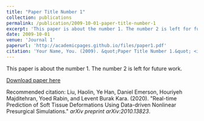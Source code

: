 ```yaml
---
title: "Paper Title Number 1"
collection: publications
permalink: /publication/2009-10-01-paper-title-number-1
excerpt: 'This paper is about the number 1. The number 2 is left for future work.'
date: 2009-10-01
venue: 'Journal 1'
paperurl: 'http://academicpages.github.io/files/paper1.pdf'
citation: 'Your Name, You. (2009). &quot;Paper Title Number 1.&quot; <i>Journal 1</i>. 1(1).'
---
```

This paper is about the number 1. The number 2 is left for future work.

[Download paper here](https://github.com/danemerson13/danemerson13.github.io/blob/master/files/SoftTissueDeformationPrediction.pdf)

Recommended citation: Liu, Haolin, Ye Han, Daniel Emerson, Houriyeh Majditehran, Yoed Rabin, and Levent Burak Kara. (2020). "Real-time Prediction of Soft Tissue Deformations Using Data-driven Nonlinear Presurgical Simulations." <i>arXiv preprint arXiv:2010.13823</i>.

